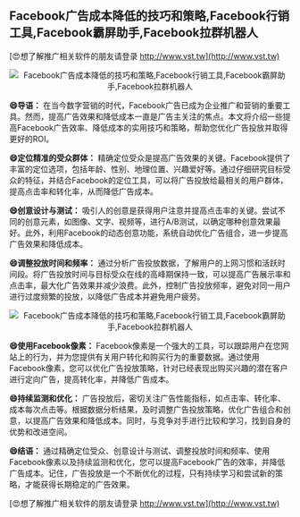 ## **Facebook广告成本降低的技巧和策略,Facebook行销工具,Facebook霸屏助手,Facebook拉群机器人**

[😍想了解推广相关软件的朋友请登录 http://www.vst.tw](http://www.vst.tw)

 <center><img src="https://vst.tw/MP4/tuiguang/png/3.png" alt="Facebook广告成本降低的技巧和策略,Facebook行销工具,Facebook霸屏助手,Facebook拉群机器人"></center>

**😄导语：**
在当今数字营销的时代，Facebook广告已成为企业推广和营销的重要工具。然而，提高广告效果和降低成本一直是广告主关注的焦点。本文将介绍一些提高Facebook广告效率、降低成本的实用技巧和策略，帮助您优化广告投放并取得更好的ROI。

**😄定位精准的受众群体：**
精确定位受众是提高广告效果的关键。Facebook提供了丰富的定位选项，包括年龄、性别、地理位置、兴趣爱好等。通过仔细研究目标受众的特征，并结合Facebook的定位工具，可以将广告投放给最相关的用户群体，提高点击率和转化率，从而降低广告成本。

**😄创意设计与测试：**
吸引人的创意是获得用户注意并提高点击率的关键。尝试不同的创意元素，如图像、文字、视频等，进行A/B测试，以确定哪种创意效果最好。此外，利用Facebook的动态创意功能，系统自动优化广告组合，进一步提高广告效果和降低成本。

**😄调整投放时间和频率：**
通过分析广告投放数据，了解用户的上网习惯和活跃时间段。将广告投放时间与目标受众在线的高峰期保持一致，可以提高广告展示率和点击率，最大化广告效果并减少浪费。此外，控制广告投放频率，避免对同一用户进行过度频繁的投放，以降低广告成本并避免用户疲劳。

 <center><img src="https://vst.tw/MP4/tuiguang/png/8.png" alt="Facebook广告成本降低的技巧和策略,Facebook行销工具,Facebook霸屏助手,Facebook拉群机器人"></center>

**😄使用Facebook像素：**
Facebook像素是一个强大的工具，可以跟踪用户在您网站上的行为，并为您提供有关用户转化和购买行为的重要数据。通过使用Facebook像素，您可以优化广告投放策略，针对已经表现出购买兴趣的潜在客户进行定向广告，提高转化率，并降低广告成本。

**😄持续监测和优化：**
广告投放后，密切关注广告性能指标，如点击率、转化率、成本每次点击等。根据数据分析结果，及时调整广告投放策略，优化广告组合和创意，以提高广告效果和降低成本。同时，与竞争对手进行比较和学习，找到自身的优势和改进空间。

**😄结语：**
通过精确定位受众、创意设计与测试、调整投放时间和频率、使用Facebook像素以及持续监测和优化，您可以提高Facebook广告的效率，并降低广告成本。记住，广告投放是一个不断优化的过程，只有持续学习和尝试新的策略，才能获得长期稳定的广告效果。

[😍想了解推广相关软件的朋友请登录 http://www.vst.tw](http://www.vst.tw)



